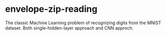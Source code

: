 # envelope-zip-reading
The classic Machine Learning problem of recognizing digits from the MNIST dataset. Both single-hidden-layer approach and CNN approch.
